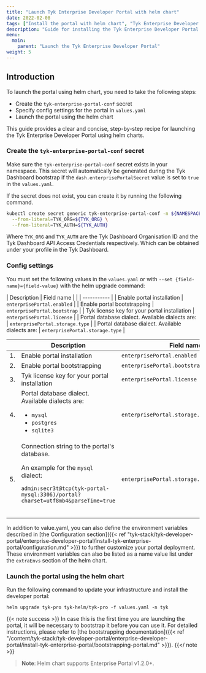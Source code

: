 ```yaml
---
title: "Launch Tyk Enterprise Developer Portal with helm chart"
date: 2022-02-08
tags: ["Install the portal with helm chart", "Tyk Enterprise Developer Portal"]
description: "Guide for installing the Tyk Enterprise Developer Portal using helm"
menu:
  main:
    parent: "Launch the Tyk Enterprise Developer Portal"
weight: 5
---
```


## Introduction

To launch the portal using helm chart, you need to take the following steps:

- Create the `tyk-enterprise-portal-conf` secret
- Specify config settings for the portal in `values.yaml`
- Launch the portal using the helm chart

This guide provides a clear and concise, step-by-step recipe for launching the Tyk Enterprise Developer Portal using helm charts.

### Create the `tyk-enterprise-portal-conf` secret

Make sure the `tyk-enterprise-portal-conf` secret exists in your namespace. This secret will automatically be generated during the Tyk Dashboard bootstrap if the `dash.enterprisePortalSecret` value is set to `true` in the `values.yaml`.

If the secret does not exist, you can create it by running the following command.

```bash
kubectl create secret generic tyk-enterprise-portal-conf -n ${NAMESPACE} \
  --from-literal=TYK_ORG=${TYK_ORG} \
  --from-literal=TYK_AUTH=${TYK_AUTH}
```

Where `TYK_ORG` and `TYK_AUTH` are the Tyk Dashboard Organisation ID and the Tyk Dashboard API Access Credentials respectively. Which can be obtained under your profile in the Tyk Dashboard.

### Config settings

You must set the following values in the `values.yaml` or with `--set {field-name}={field-value}` with the helm upgrade command:

| Description | Field name |
|  | ----------- |
| Enable portal installation |  <code>enterprisePortal.enabled</code>     |
| Enable portal bootstrapping |  <code>enterprisePortal.bootstrap</code>     |
| Tyk license key for your portal installation |  <code>enterprisePortal.license</code>     |
| Portal database dialect. Available dialects are: |   <code>enterprisePortal.storage.type</code>     |
| Portal database dialect. Available dialects are: |   <code>enterprisePortal.storage.type</code>     |


<table>
  <thead>
    <tr>
      <th></th>
      <th>
        Description
      </th>
      <th>
        Field name
      </th>
    </tr>
  </thead>
  <tbody>
    <tr>
      <td>
        1.
      </td>
      <td>
        Enable portal installation
      </td>
      <td>
        <code>enterprisePortal.enabled</code>
      </td>
    </tr>
    <tr>
      <td>
        2.
      </td>
      <td>
        Enable portal bootstrapping
      </td>
      <td>
        <code>enterprisePortal.bootstrap</code>
      </td>
    </tr>
    <tr>
      <td>
        3.
      </td>
      <td>
        Tyk license key for your portal installation
      </td>
      <td>
        <code>enterprisePortal.license</code>
      </td>
    </tr>
    <tr>
      <td>
        4.
      </td>
      <td>
        Portal database dialect. Available dialects are:
        <ul>
        <li><code>mysql</code></li>
        <li><code>postgres</code></li>
        <li><code>sqlite3</code></li>
        </ul>
      </td>
      <td>
        <code>enterprisePortal.storage.type</code>
      </td>
    </tr>
    <tr>
      <td>
        5.
      </td>
      <td>
Connection string to the portal's database.
<br/>

An example for the `mysql` dialect:

```.shell
admin:secr3t@tcp(tyk-portal-mysql:3306)/portal?charset=utf8mb4&parseTime=true
```

<br/>
       </td>
      <td>
        <code>enterprisePortal.storage.connectionString</code>
      </td>
    </tr>
  </tbody>
</table>

In addition to value.yaml, you can also define the environment variables described in [the Configuration section]({{< ref "tyk-stack/tyk-developer-portal/enterprise-developer-portal/install-tyk-enterprise-portal/configuration.md" >}}) to further customize your portal deployment. These environment variables can also be listed as a name value list under the `extraEnvs` section of the helm chart.

### Launch the portal using the helm chart

Run the following command to update your infrastructure and install the developer portal:

```shell
helm upgrade tyk-pro tyk-helm/tyk-pro -f values.yaml -n tyk
```

{{< note success >}}
In case this is the first time you are launching the portal, it will be necessary to bootstrap it before you can use it. For detailed instructions, please refer to [the bootstrapping documentation]({{< ref "/content/tyk-stack/tyk-developer-portal/enterprise-developer-portal/install-tyk-enterprise-portal/bootstrapping-portal.md" >}}).
{{</ note >}}

> **Note**: Helm chart supports Enterprise Portal v1.2.0+.
